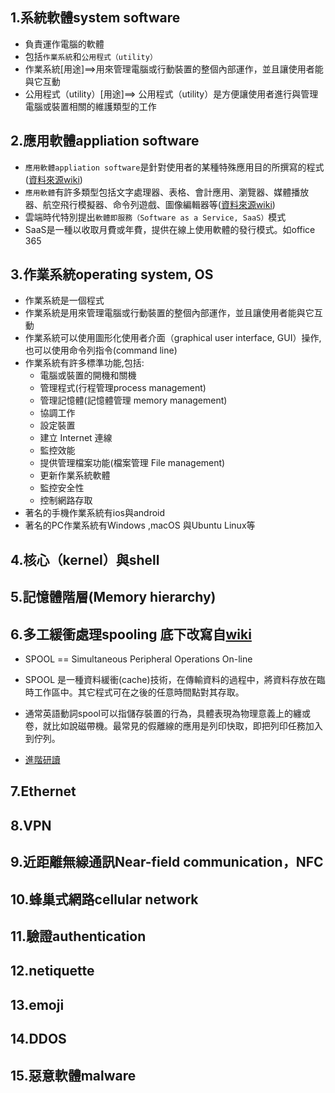 ##

## 1.系統軟體system software
- 負責運作電腦的軟體
- 包括`作業系統`和`公用程式（utility）`
- 作業系統[用途]==>用來管理電腦或行動裝置的整個內部運作，並且讓使用者能與它互動
- 公用程式（utility）[用途]==> 公用程式（utility）是方便讓使用者進行與管理電腦或裝置相關的維護類型的工作


## 2.應用軟體appliation software
- `應用軟體appliation software`是針對使用者的某種特殊應用目的所撰寫的程式([資料來源wiki](https://zh.wikipedia.org/wiki/%E5%BA%94%E7%94%A8%E7%A8%8B%E5%BA%8F))
- `應用軟體`有許多類型包括文字處理器、表格、會計應用、瀏覽器、媒體播放器、航空飛行模擬器、命令列遊戲、圖像編輯器等([資料來源wiki](https://zh.wikipedia.org/wiki/%E5%BA%94%E7%94%A8%E7%A8%8B%E5%BA%8F))
- 雲端時代特別提出`軟體即服務（Software as a Service, SaaS）`模式
- SaaS是一種以收取月費或年費，提供在線上使用軟體的發行模式。如office 365

## 3.作業系統operating system, OS
- 作業系統是一個程式
- 作業系統是用來管理電腦或行動裝置的整個內部運作，並且讓使用者能與它互動
- 作業系統可以使用圖形化使用者介面（graphical user interface, GUI）操作,也可以使用命令列指令(command line)
- 作業系統有許多標準功能,包括:
  - 電腦或裝置的開機和關機
  - 管理程式(行程管理process management)
  - 管理記憶體(記憶體管理 memory management)
  - 協調工作
  - 設定裝置
  - 建立 Internet 連線
  - 監控效能
  - 提供管理檔案功能(檔案管理 File management)
  - 更新作業系統軟體
  - 監控安全性
  - 控制網路存取
- 著名的手機作業系統有ios與android
- 著名的PC作業系統有Windows ,macOS 與Ubuntu Linux等

## 4.核心（kernel）與shell

## 5.記憶體階層(Memory hierarchy)

## 6.多工緩衝處理spooling 底下改寫自[wiki](https://zh.wikipedia.org/wiki/%E5%81%87%E8%84%B1%E6%9C%BA)
- SPOOL == Simultaneous Peripheral Operations On-line
- SPOOL 是一種資料緩衝(cache)技術，在傳輸資料的過程中，將資料存放在臨時工作區中。其它程式可在之後的任意時間點對其存取。
- 通常英語動詞spool可以指儲存裝置的行為，具體表現為物理意義上的纏或卷，就比如說磁帶機。最常見的假離線的應用是列印快取，即把列印任務加入到佇列。

- [進階研讀](https://www.javatpoint.com/spooling-in-operating-system)
## 7.Ethernet
## 8.VPN
## 9.近距離無線通訊Near-field communication，NFC
## 10.蜂巢式網路cellular network
## 11.驗證authentication
## 12.netiquette
## 13.emoji
## 14.DDOS
## 15.惡意軟體malware
